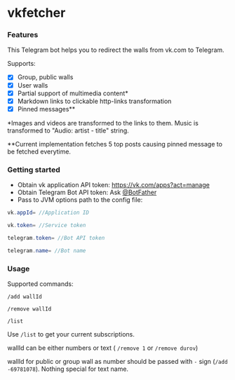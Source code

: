 # vkfetcher

### Features

This Telegram bot helps you to redirect the walls from vk.com to Telegram.

Supports:

- [x] Group, public walls
- [x] User walls
- [x] Partial support of multimedia content*
- [x] Markdown links to clickable http-links transformation
- [x] Pinned messages**

*Images and videos are transformed to the links to them. Music is transformed to "Audio: artist - title" string.

**Current implementation fetches 5 top posts causing pinned message to be fetched everytime.

### Getting started

- Obtain vk application API token: https://vk.com/apps?act=manage
- Obtain Telegram Bot API token: Ask [@BotFather](https://t.me/BotFather)
- Pass to JVM options path to the config file:

```java
vk.appId= //Application ID

vk.token= //Service token

telegram.token= //Bot API token

telegram.name= //Bot name
```

### Usage

Supported commands:

`/add wallId`

`/remove wallId`

`/list`

Use `/list` to get your current subscriptions.

wallId can be either numbers or text ( `/remove 1` or `/remove durov`)

wallId for public or group wall as number should be passed with `-` sign (`/add -69781078`). Nothing special for text name.

